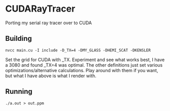 # CUDARayTracer
Porting my serial ray tracer over to CUDA

## Building

`nvcc main.cu -I include -D_TX=4 -DMY_GLASS -DHEMI_SCAT -DKENSLER`

Set the grid for CUDA with \_TX. Experiment and see what works best, I have a 3080 and found \_TX=4 was optimal.
The other definitions just set various optimizations/alternative calculations. Play around with them if you want, but what I have above is what I render with.

## Running

`./a.out > out.ppm`
